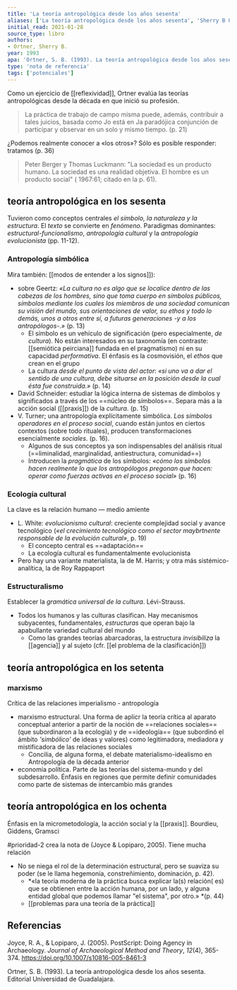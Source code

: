 ```yaml
---
title: 'La teoría antropológica desde los años sesenta'
aliases: ['La teoría antropológica desde los años sesenta', 'Sherry B Ortner, 1993, La teoría antropológica desde los años sesenta']
initial_read: 2021-01-28
source_type: libro
authors: 
- Ortner, Sherry B.
year: 1993
apa: 'Ortner, S. B. (1993). La teoría antropológica desde los años sesenta. Editorial Universidad de Guadalajara.'
type: 'nota de referencia'
tags: ['potenciales']
---
```


Como un ejercicio de [[reflexividad]], Ortner evalúa las teorías antropológicas desde la década en que inició su profesión.

> La práctica de trabajo de campo misma puede, además, contribuir a tales juicios, basada como Jo está en Ja paradójica conjunción de participar y observar en un solo y mismo tiempo. (p. 21)

¿Podemos realmente conocer a «los otros»? Sólo es posible responder: tratamos (p. 36)

>Peter Berger y Thomas Luckmann: "La sociedad es un producto humano. La sociedad es una realidad objetiva. El hombre es un producto social" ( 1967:61; citado en la p. 61). 
 
## teoría antropológica en los sesenta

Tuvieron como conceptos centrales *el símbolo, la naturaleza y la estructura*. El *texto* se convierte en *fenómeno*. Paradigmas dominantes: *estructural-funcionalismo*, *antropología cultural* y la *antropología evolucionista* (pp. 11-12). 

### Antropología simbólica
Mira también: [[modos de entender a los signos]]):

- sobre Geertz: *«La cultura no es algo que se localice dentro de las cabezas de los hombres, sino que toma cuerpo en símbolos públicos, símbolos mediante los cuales los miembros de una sociedad comunican su visión del mundo, sus orientaciones de valor, su ethos y todo lo demás, unos a otros entre sí, a futuras generaciones -y a los antropólogos-.»* (p. 13)
    - El símbolo es un vehículo de significación (pero especialmente, *de cultura*). No están interesados en su taxonomía (en contraste: [[semiótica peirciana]] fundada en el pragmatismo) ni en su capacidad *performativa*. El énfasis es la cosmovisión, el *ethos* que crean en el grupo
    - La cultura *desde el punto de vista del actor*: *«si uno va a dar el sentido de una cultura, debe situarse en la posición desde la cual ésta fue construida.»* (p. 14)
- David Schneider: estudiar la lógica interna de sistemas de dímbolos y significados a través de los ==núcleo de símbolos==. Separa más a la acción social ([[praxis]]) de la *cultura*. (p. 15)
- V. Turner; una antropología explícitamente simbólica. *Los símbolos operadores en el proceso social*, cuando están juntos en ciertos contextos (sobre todo rituales), producen transformaciones esencialmente *sociales*. (p. 16).
    - Algunos de sus conceptos ya son indispensables del análisis ritual (==liminalidad, marginalidad, antiestructura, comunidad==)
    - Introducen la *pragmática* de los símbolos: *«cómo los símbolos hacen realmente lo que los antropólogos pregonan que hacen: operar como fuerzas activas en el proceso social»* (p. 16)

### Ecología cultural
La clave es la relación humano — medio amiente

- L. White: *evolucionismo cultural*: creciente complejidad social y avance tecnológico (*«el crecimiento tecnológico como el sector maybrtnente responsable de la evolución cultural»*, p. 19)
    - El concepto central es ==adaptación==
    - La ecología cultural es fundamentalmente evolucionista
- Pero hay una variante materialista, la de M. Harris; y otra más sistémico-analítica, la de Roy Rappaport

### Estructuralismo
Establecer la *gramática universal de la cultura*. Lévi-Strauss.

- Todos los humanos y las culturas clasifican. Hay mecanismos subyacentes, fundamentales, *estructuras* que operan bajo la apabullante variedad cultural del mundo
    - Como las grandes teorías abarcadoras, la estructura *invisibiliza* la [[agencia]] y al sujeto (cfr. [[el problema de la clasificación]])

## teoría antropológica en los setenta

### marxismo
Crítica de las relaciones imperialismo - antropología

- marxismo estructural. Una forma de aplicr la teoría crítica al aparato conceptual anterior a partir de la noción de ==relaciones sociales== (que subordinaron a la ecología) y de ==ideología== (que subordinó el ámbito *'simbólico'* de ideas y valores) como legitimadora, mediadora y mistificadora de las relaciones sociales
    - Concilia, de alguna forma, el debate materialismo-idealismo en Antropología de la década anterior
- economía política. Parte de las teorías del sistema-mundo y del subdesarrollo. Énfasis en regiones que permite definir comunidades como parte de sistemas de intercambio más grandes

## teoría antropológica en los ochenta
Énfasis en la micrometodología, la acción social y la [[praxis]]. Bourdieu, Giddens, Gramsci

#prioridad-2 crea la nota de (Joyce & Lopiparo, 2005). Tiene mucha relación

- No se niega el rol de la determinación estructural, pero se suaviza su poder (se le llama hegemonía, constreñimiento, dominación, p. 42).
    - *«la teoría moderna de la práctica busca explicar la(s) relación( es) que se obtienen entre la acción humana, por un lado, y alguna entidad global que podemos Ilamar "el sistema", por otro.» *(p. 44)
    - [[problemas para una teoría de la práctica]]

## Referencias

Joyce, R. A., & Lopiparo, J. (2005). PostScript: Doing Agency in Archaeology. _Journal of Archaeological Method and Theory_, _12_(4), 365-374. https://doi.org/10.1007/s10816-005-8461-3

Ortner, S. B. (1993). La teoría antropológica desde los años sesenta. Editorial Universidad de Guadalajara.

